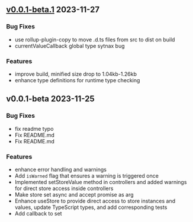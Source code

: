 
<a name="v0.0.1-beta.1"></a>
## [v0.0.1-beta.1](https://github.com/omarluq/stimulus-store/compare/v0.0.1-beta...v0.0.1-beta.1) 2023-11-27


### Bug Fixes

* use rollup-plugin-copy to move .d.ts files from src to dist on build
* currentValueCallback global type sytnax bug

### Features

* improve build, minified size drop to 1.04kb-1.26kb
* enhance type definitions for runtime type checking


<a name="v0.0.1-beta"></a>
## v0.0.1-beta 2023-11-25


### Bug Fixes

* fix readme typo
* Fix README.md
* Fix README.md

### Features

* enhance error handling and warnings
* Add `isWarned` flag that ensures a warning is triggered once
* Implemented setStoreValue method in controllers and added warnings for direct store access inside controllers
* Make store set async and accept promise as arg
* Enhance useStore to provide direct access to store instances and values, update TypeScript types, and add corresponding tests
* Add callback to set


